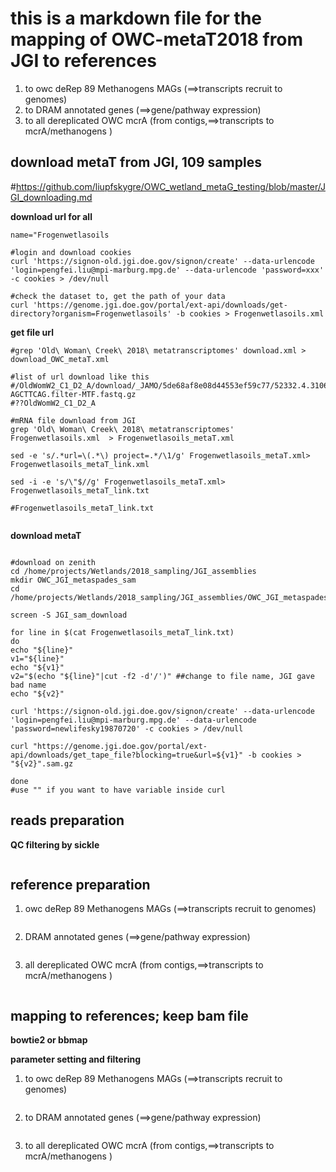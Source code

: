 # this is a markdown file for the mapping of OWC-metaT2018 from JGI to references

1. to owc deRep 89 Methanogens MAGs (==>transcripts recruit to genomes)
2. to DRAM annotated genes (==>gene/pathway expression)
3. to all dereplicated OWC  mcrA (from contigs,==>transcripts to mcrA/methanogens )

## download metaT from JGI, 109 samples

#https://github.com/liupfskygre/OWC_wetland_metaG_testing/blob/master/JGI_downloading.md

**download url for all**
```
name="Frogenwetlasoils

#login and download cookies
curl 'https://signon-old.jgi.doe.gov/signon/create' --data-urlencode 'login=pengfei.liu@mpi-marburg.mpg.de' --data-urlencode 'password=xxx' -c cookies > /dev/null

#check the dataset to, get the path of your data
curl 'https://genome.jgi.doe.gov/portal/ext-api/downloads/get-directory?organism=Frogenwetlasoils' -b cookies > Frogenwetlasoils.xml

```
**get file url**
```
#grep 'Old\ Woman\ Creek\ 2018\ metatranscriptomes' download.xml > download_OWC_metaT.xml

#list of url download like this
#/OldWomW2_C1_D2_A/download/_JAMO/5de68af8e08d44553ef59c77/52332.4.310648.CTGAAGCT-AGCTTCAG.filter-MTF.fastq.gz
#??OldWomW2_C1_D2_A

#mRNA file download from JGI
grep 'Old\ Woman\ Creek\ 2018\ metatranscriptomes' Frogenwetlasoils.xml  > Frogenwetlasoils_metaT.xml 

sed -e 's/.*url=\(.*\) project=.*/\1/g' Frogenwetlasoils_metaT.xml> Frogenwetlasoils_metaT_link.xml

sed -i -e 's/\"$//g' Frogenwetlasoils_metaT.xml> Frogenwetlasoils_metaT_link.txt

#Frogenwetlasoils_metaT_link.txt


```

**download metaT**
```

#download on zenith
cd /home/projects/Wetlands/2018_sampling/JGI_assemblies
mkdir OWC_JGI_metaspades_sam
cd /home/projects/Wetlands/2018_sampling/JGI_assemblies/OWC_JGI_metaspades_sam

screen -S JGI_sam_download

for line in $(cat Frogenwetlasoils_metaT_link.txt)
do
echo "${line}"
v1="${line}"
echo "${v1}"
v2="$(echo "${line}"|cut -f2 -d'/')" ##change to file name, JGI gave bad name 
echo "${v2}"

curl 'https://signon-old.jgi.doe.gov/signon/create' --data-urlencode 'login=pengfei.liu@mpi-marburg.mpg.de' --data-urlencode 'password=newlifesky19870720' -c cookies > /dev/null

curl "https://genome.jgi.doe.gov/portal/ext-api/downloads/get_tape_file?blocking=true&url=${v1}" -b cookies > "${v2}".sam.gz

done
#use "" if you want to have variable inside curl
```

## reads preparation

**QC filtering by sickle**
```

```

## reference preparation

1. owc deRep 89 Methanogens MAGs (==>transcripts recruit to genomes)
```

```



2. DRAM annotated genes (==>gene/pathway expression)

```

```

3. all dereplicated OWC  mcrA (from contigs,==>transcripts to mcrA/methanogens )
```

```


## mapping to references; keep bam file

**bowtie2 or bbmap**

**parameter setting and filtering**

1. to owc deRep 89 Methanogens MAGs (==>transcripts recruit to genomes)
```

```

2. to DRAM annotated genes (==>gene/pathway expression)
```

```

3. to all dereplicated OWC  mcrA (from contigs,==>transcripts to mcrA/methanogens )
```


```




